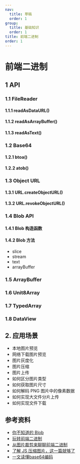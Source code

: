 ```yaml
---
nav:
  title: 草稿
  order: 1
group:
  title: 基础知识
  order: 1
title: 前端二进制
order: 1
---
```


# 前端二进制

## 1 API

### 1.1 FileReader

#### 1.1.1 readAsDataURL()

#### 1.1.2 readAsArrayBuffer()

#### 1.1.3 readAsText()

### 1.2 Base64

#### 1.2.1 btoa()

#### 1.2.2 atob()

### 1.3 Object URL

#### 1.3.1 URL.createObjectURL()

#### 1.3.2 URL.revokeObjectURL()

### 1.4 Blob API

#### 1.4.1 Blob 构造函数

#### 1.4.2 Blob 方法

- slice
- stream
- text
- arrayBuffer

### 1.5 ArrayBuffer

### 1.6 Unit8Array

### 1.7 TypedArray

### 1.8 DataView

## 2. 应用场景

- 本地图片预览
- 网络下载图片预览
- 图片灰度化
- 图片压缩
- 图片上传
- 如何区分图片类型
- 如何获取图片尺寸
- 如何解码 PNG 图片中的像素数据
- 如何实现大文件分片上传
- 如何实现文件下载

## 参考资料

- [你不知道的 Blob](https://mp.weixin.qq.com/s/ismyY2EOUMwFqBuen5EUUg)
- [玩转前端二进制](https://mp.weixin.qq.com/s/QHi6BVM5Jt8XwZ_FKcRYsg)
- [从图片裁剪来聊聊前端二进制](https://juejin.im/post/6862156294611009544?utm_source=gold_browser_extension)
- [了解 JS 压缩图片，这一篇就够了](https://mp.weixin.qq.com/s/WfoPDASlASboweIu471YjQ)
- [一文读懂base64编码](https://juejin.im/post/5edc2c3d518825433e1fb86a?utm_source=gold_browser_extension)


